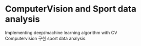# ComputerVision and Sport data analysis
Implementing deep/machine learning algorithm with CV   
Computervision 구현
sport data analysis

